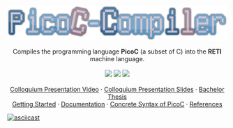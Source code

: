 <p align="center">
</p>

<div align="center">
  <a href="https://github.com/matthejue/PicoC-Compiler">
    <img src="./doc/logo.png" alt="Logo" height="80px">
  </a>
  <p align="center">
    Compiles the programming language <strong>PicoC</strong> (a subset of C) into the <strong>RETI</strong> machine language.
    <br />
    <br />
    <a href="./LICENSE"><img src="https://img.shields.io/github/license/matthejue/PicoC-Compiler.svg"></a>
    <img src="https://img.shields.io/badge/Maintained%3F-yes-green.svg">
    <img height="20px" src="http://ForTheBadge.com/images/badges/made-with-python.svg">
    <br />
    <br />
    <a href="https://youtu.be/Y9PtgwD9vg4">Colloquium Presentation Video</a>
    ·
    <a href="https://github.com/matthejue/Bachelorarbeit_Praesentation_out/blob/main/Main.pdf">Colloquium Presentation Slides</a>
    ·
    <a href="https://github.com/matthejue/Bachelorarbeit_out/blob/main/Main.pdf">Bachelor Thesis</a>
    <br />
    <a href="./doc/getting_started.md">Getting Started</a>
    ·
    <a href="https://github.com/matthejue/Bachelorarbeit_Dokumentation_out/blob/main/Dokumentation.pdf">Documentation</a>
    ·
    <a href="./src/concrete_syntax_picoc.lark/">Concrete Syntax of PicoC</a>
    ·
    <a href="./doc/references.md">References</a>
  </p>
</div>

[![asciicast](https://asciinema.org/a/526542.svg)](https://asciinema.org/a/526542)

<!-- <a href="./doc/abstract_syntax.txt">Abstract Syntax</a> -->
<!-- · -->
<!-- <a href="./doc/help-page.txt">Usage</a> -->
